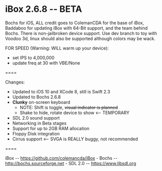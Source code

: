 iBox 2.6.8 -- BETA
====

Bochs for iOS, ALL credit goes to ColemanCDA for the base of iBox, Baddaboo for updating iBox with 64-Bit support, and the team behind Bochs. There is non-jailbroken device support.  Use dev branch to toy with Voodoo 3d, linux should also be supported although colors may be wack. 

FOR SPEED (Warning: WILL warm up your device):
* set IPS to 4,000,000
* update freq at 30 with VBE/None

====

Changes:
* Updated to iOS 10 and XCode 8, still is Swift 2.3
* Updated to Bochs 2.6.8
* **Clunky** on-screen keyboard
   * NOTE: Shift is toggle, ~~visual indicator is planned~~
   * Shake to hide, rotate device to show <-- TEMPORARY
* SDL 2.0 sound support
* Networking in Beta stages
* Support for up to 2GB RAM allocation
* Floppy Disk integration
* Cirrus support <-- SVGA is REALLY buggy, not recommended

====

iBox -- https://github.com/colemancda/iBox - Bochs -- http://bochs.sourceforge.net - SDL 2.0 -- https://www.libsdl.org
